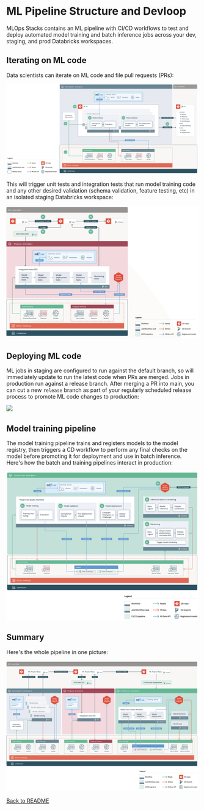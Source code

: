 # ML Pipeline Structure and Devloop
MLOps Stacks contains an ML pipeline with CI/CD workflows to test and deploy
automated model training and batch inference jobs across your dev, staging, and prod Databricks
workspaces.

## Iterating on ML code
Data scientists can iterate on ML code and file pull requests (PRs):

<img src="doc-images/mlops-stack-dev.png" style="width: 700px">

This will trigger unit tests and integration tests that run model training 
code and any other desired validation (schema validation, feature testing, etc) 
in an isolated staging Databricks workspace:

<img src="doc-images/mlops-stack-pr.png" style="width: 700px">

## Deploying ML code
ML jobs in staging are configured to run against the default branch, so
will immediately update to run the latest code when PRs are merged.
Jobs in production run against a release branch. After merging a PR into main, you can
cut a new `release` branch as part of your regularly scheduled release process
to promote ML code changes to production:

<img src="doc-images/ml-jobs-summary.png" style="width: 700px">

## Model training pipeline
The model training pipeline trains and registers models to the model registry,
then triggers a CD workflow to perform any final checks on the model before
promoting it for deployment and use in batch inference. Here's how the batch and training pipelines interact
in production:

<img src="doc-images/ml-job-detailed.png" style="width: 700px">

## Summary
Here's the whole pipeline in one picture:

<img src="doc-images/mlops-stack-summary.png">

[Back to README](README.md)
